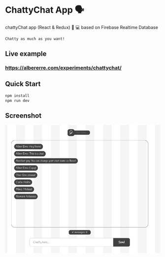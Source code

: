 # ChattyChat App 🗣️
chattyChat app (React & Redux) 🚀 💻 based on Firebase Realtime Database

```
Chatty as much as you want! 
``` 

## Live example
### https://albererre.com/experiments/chattychat/

## Quick Start 
```
npm install
npm run dev 
``` 

## Screenshot
![Chat example](https://raw.githubusercontent.com/AlberErre/ChattyChat-firebase/master/example-chattychat.png)
